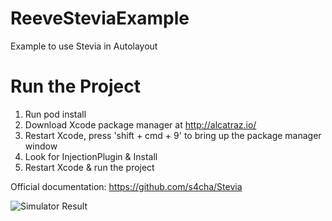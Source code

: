 # ReeveSteviaExample
Example to use Stevia in Autolayout

# Run the Project
1. Run pod install
2. Download Xcode package manager at http://alcatraz.io/
3. Restart Xcode, press 'shift + cmd + 9' to bring up the package manager window
4. Look for InjectionPlugin & Install
5. Restart Xcode & run the project

Official documentation: https://github.com/s4cha/Stevia

![Simulator Result](http://content.screencast.com/users/reeve95545/folders/Jing/media/de232664-4164-4a39-ae96-044e5496777a/00000015.png)
